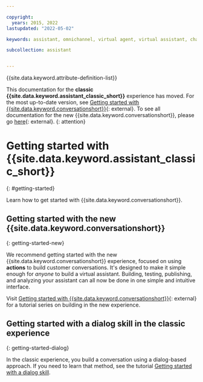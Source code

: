 ```yaml
---

copyright:
  years: 2015, 2022
lastupdated: "2022-05-02"

keywords: assistant, omnichannel, virtual agent, virtual assistant, chatbot, conversation, watson assistant, watson conversation

subcollection: assistant


---
```


{{site.data.keyword.attribute-definition-list}}

This documentation for the **classic {{site.data.keyword.assistant_classic_short}}** experience has moved. For the most up-to-date version, see [Getting started with {{site.data.keyword.conversationshort}}](/docs/watson-assistant?topic=watson-assistant-getting-started){: external}. To see all documentation for the new {{site.data.keyword.conversationshort}}, please go [here](/docs/watson-assistant){: external}.
{: attention}

# Getting started with {{site.data.keyword.assistant_classic_short}}
{: #getting-started}

Learn how to get started with {{site.data.keyword.conversationshort}}. 

## Getting started with the new {{site.data.keyword.conversationshort}}
{: getting-started-new}

We recommend getting started with the new {{site.data.keyword.conversationshort}} experience, focused on using **actions** to build customer conversations. It's designed to make it simple enough for *anyone* to build a virtual assistant. Building, testing, publishing, and analyzing your assistant can all now be done in one simple and intuitive interface.

Visit [Getting started with {{site.data.keyword.conversationshort}}](/docs/watson-assistant?topic=watson-assistant-getting-started){: external} for a tutorial series on building in the new experience.

## Getting started with a dialog skill in the classic experience
{: getting-started-dialog}

In the classic experience, you build a conversation using a dialog-based approach. If you need to learn that method, see the tutorial [Getting started with a dialog skill](/docs/assistant?topic=assistant-gs-dialog).


